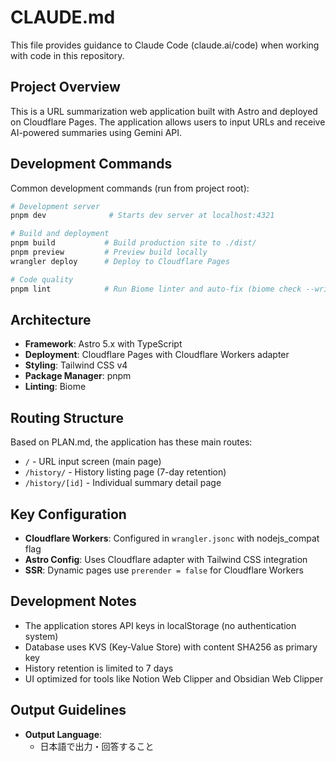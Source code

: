# CLAUDE.md

This file provides guidance to Claude Code (claude.ai/code) when working with code in this repository.

## Project Overview

This is a URL summarization web application built with Astro and deployed on Cloudflare Pages. The application allows users to input URLs and receive AI-powered summaries using Gemini API.

## Development Commands

Common development commands (run from project root):

```bash
# Development server
pnpm dev              # Starts dev server at localhost:4321

# Build and deployment
pnpm build           # Build production site to ./dist/
pnpm preview         # Preview build locally
wrangler deploy      # Deploy to Cloudflare Pages

# Code quality
pnpm lint            # Run Biome linter and auto-fix (biome check --write src/)
```

## Architecture

- **Framework**: Astro 5.x with TypeScript
- **Deployment**: Cloudflare Pages with Cloudflare Workers adapter
- **Styling**: Tailwind CSS v4
- **Package Manager**: pnpm
- **Linting**: Biome

## Routing Structure

Based on PLAN.md, the application has these main routes:

- `/` - URL input screen (main page)
- `/history/` - History listing page (7-day retention)
- `/history/[id]` - Individual summary detail page

## Key Configuration

- **Cloudflare Workers**: Configured in `wrangler.jsonc` with nodejs_compat flag
- **Astro Config**: Uses Cloudflare adapter with Tailwind CSS integration
- **SSR**: Dynamic pages use `prerender = false` for Cloudflare Workers

## Development Notes

- The application stores API keys in localStorage (no authentication system)
- Database uses KVS (Key-Value Store) with content SHA256 as primary key
- History retention is limited to 7 days
- UI optimized for tools like Notion Web Clipper and Obsidian Web Clipper

## Output Guidelines

- **Output Language**: 
  - 日本語で出力・回答すること